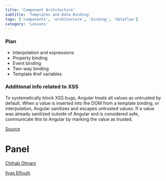 ```yaml
---
title: 'Component Architecture'
subtitle: 'Templates and Data Binding'
tags: ['components', 'architecture', 'binding', 'dataflow']
category: 'Lessons'
---
```


### Plan

- Interpolation and expressions
- Property binding
- Event binding
- Two-way binding
- Template #ref variables

### Additional info related to XSS

To systematically block XSS bugs, Angular treats all values as untrusted by default. When a value is inserted into the DOM from a template binding, or interpolation, Angular sanitizes and escapes untrusted values. If a value was already sanitized outside of Angular and is considered safe, communicate this to Angular by marking the value as trusted.

[Source](https://angular.io/guide/security)

# Panel

[Chihab Otmani](https://twitter.com/chihabotmani)

[Ilyas Elfouih ](https://twitter.com/elfouih)
